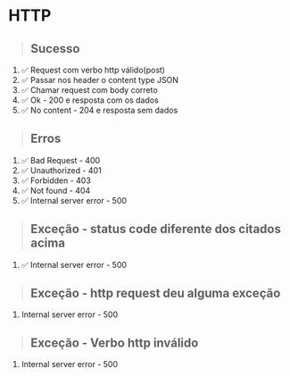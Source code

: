# HTTP

> ## Sucesso

1. ✅ Request com verbo http válido(post)
2. ✅ Passar nos header o content type JSON
3. ✅ Chamar request com body correto
4. ✅ Ok - 200 e resposta com os dados
5. ✅ No content - 204 e resposta sem dados

> ## Erros

1. ✅ Bad Request - 400
2. ✅ Unauthorized - 401
3. ✅ Forbidden - 403
4. ✅ Not found - 404
5. ✅ Internal server error - 500

> ## Exceção - status code diferente dos citados acima

1. ✅ Internal server error - 500

> ## Exceção - http request deu alguma exceção

1. Internal server error - 500

> ## Exceção - Verbo http inválido

1. Internal server error - 500
